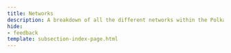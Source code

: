 ```yaml
---
title: Networks
description: A breakdown of all the different networks within the Polkadot protocol, including live and test networks and their respective parachains.
hide: 
- feedback
template: subsection-index-page.html
---
```

